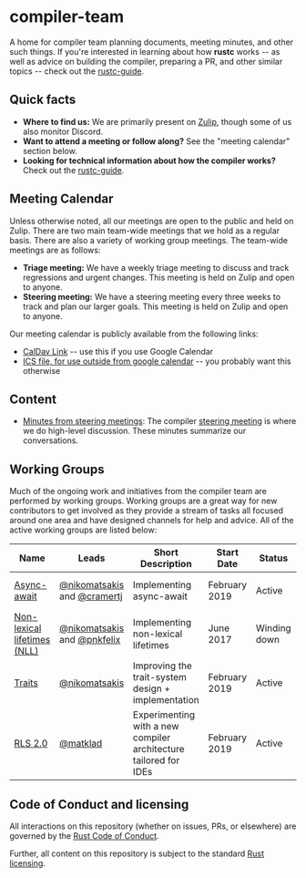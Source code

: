 # compiler-team

A home for compiler team planning documents, meeting minutes, and
other such things. If you're interested in learning about how
**rustc** works -- as well as advice on building the compiler, preparing a PR,
and other similar topics -- check out the [rustc-guide].

[rustc-guide]: https://rust-lang.github.io/rustc-guide/

## Quick facts

- **Where to find us:** We are primarily present on [Zulip](about/chat-platform.md), though some of us also monitor Discord.
- **Want to attend a meeting or follow along?** See the "meeting calendar" section below.
- **Looking for technical information about how the compiler works?**
  Check out the [rustc-guide](https://rust-lang-nursery.github.io/rustc-guide/).

## Meeting Calendar

Unless otherwise noted, all our meetings are open to the public and
held on Zulip. There are two main team-wide meetings that we hold as a
regular basis. There are also a variety of working group meetings. The
team-wide meetings are as follows:

- **Triage meeting:** We have a weekly triage meeting to discuss and
  track regressions and urgent changes. This meeting is held on Zulip
  and open to anyone.
- **Steering meeting:** We have a steering meeting every three weeks
  to track and plan our larger goals. This meeting is held on Zulip
  and open to anyone.

Our meeting calendar is publicly available from the following links:

  - [CalDav Link][caldav]
    -- use this if you use Google Calendar
  - [ICS file, for use outside from google calendar][ics]
    -- you probably want this otherwise

[caldav]: https://calendar.google.com/calendar?cid=NnU1cnJ0Y2U2bHJ0djA3cGZpM2RhbWdqdXNAZ3JvdXAuY2FsZW5kYXIuZ29vZ2xlLmNvbQ
[ics]: https://calendar.google.com/calendar/ical/6u5rrtce6lrtv07pfi3damgjus%40group.calendar.google.com/public/basic.ics

## Content

- [Minutes from steering meetings](minutes/steering-meeting): The
  compiler [steering meeting](about/steering-meeting.md) is where we
  do high-level discussion. These minutes summarize our conversations.

## Working Groups
Much of the ongoing work and initiatives from the compiler team are performed by working groups.
Working groups are a great way for new contributors to get involved as they provide a stream of
tasks all focused around one area and have designed channels for help and advice. All of the active
working groups are listed below:


Name                                               | Leads                                                   | Short Description                                                | Start Date    | Status       | Zulip Stream                          | Regular meetings                                  | Labels       |
----                                               | -----                                                   | -----------------                                                | ----------    | ------       | ------------                          | --------                                  | ------       |
[Async-await](working-groups/async-await/) | [@nikomatsakis][nikomatsakis] and [@cramertj][cramertj] | Implementing async-await                               | February 2019     | Active | [#t-compiler/wg-async-await][async-await_stream]      | N/A | A-async-await |
[Non-lexical lifetimes (NLL)](working-groups/nll/) | [@nikomatsakis][nikomatsakis] and [@pnkfelix][pnkfelix] | Implementing non-lexical lifetimes                               | June 2017     | Winding down | [#t-compiler/wg-nll][nll_stream]      | [Weekly, in Zulip][] (optional) | A-NLL, NLL-* |
[Traits](working-groups/traits/) | [@nikomatsakis][nikomatsakis] | Improving the trait-system design + implementation | February 2019 | Active       | [#t-compiler/wg-traits][traits_stream] | [Weekly, in Zulip][] (optional)                                      | A-traits          |
[RLS 2.0](working-groups/rls-2.0/)                 | [@matklad][matklad]                                     | Experimenting with a new compiler architecture tailored for IDEs | February 2019 | Active       | [#t-compiler/wg-rls2.0][rls20_stream] | N/A                                       | N/A          |

[nikomatsakis]: https://github.com/nikomatsakis
[cramertj]: https://github.com/cramertj
[matklad]: https://github.com/matklad
[pnkfelix]: https://github.com/pnkfelix

[Weekly, in Zulip]: #meeting-calendar
[nll_stream]: https://rust-lang.zulipchat.com/#narrow/stream/122657-t-compiler.2Fwg-nll
[rls20_stream]: https://rust-lang.zulipchat.com/#narrow/stream/185405-t-compiler.2Fwg-rls-2.2E0
[traits_stream]: https://rust-lang.zulipchat.com/#narrow/stream/144729-t-compiler.2Fwg-traits
[async-await_stream]: https://rust-lang.zulipchat.com/#narrow/stream/187312-t-compiler.2Fwg-async-await

## Code of Conduct and licensing

All interactions on this repository (whether on issues, PRs, or
elsewhere) are governed by the [Rust Code of
Conduct](CODE_OF_CONDUCT.md).

Further, all content on this repository is subject to the standard
[Rust](LICENSE-MIT) [licensing](LICENSE-APACHE).
